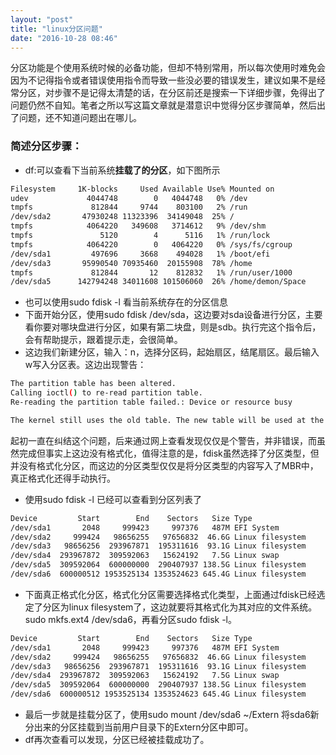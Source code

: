 ```yaml
---
layout: "post"
title: "linux分区问题"
date: "2016-10-28 08:46"
---
```



分区功能是个使用系统时候的必备功能，但却不特别常用，所以每次使用时难免会因为不记得指令或者错误使用指令而导致一些没必要的错误发生，建议如果不是经常分区，对步骤不是记得太清楚的话，在分区前还是搜索一下详细步骤，免得出了问题仍然不自知。笔者之所以写这篇文章就是潜意识中觉得分区步骤简单，然后出了问题，还不知道问题出在哪儿。


### 简述分区步骤：

- df:可以查看下当前系统**挂载了的分区**，如下图所示

```sh
Filesystem     1K-blocks     Used Available Use% Mounted on
udev             4044748        0   4044748   0% /dev
tmpfs             812844     9744    803100   2% /run
/dev/sda2       47930248 11323396  34149048  25% /
tmpfs            4064220   349608   3714612   9% /dev/shm
tmpfs               5120        4      5116   1% /run/lock
tmpfs            4064220        0   4064220   0% /sys/fs/cgroup
/dev/sda1         497696     3668    494028   1% /boot/efi
/dev/sda3       95990540 70935460  20155908  78% /home
tmpfs             812844       12    812832   1% /run/user/1000
/dev/sda5      142794248 34011608 101506060  26% /home/demon/Space
```

<!-- more -->


- 也可以使用sudo fdisk -l 看当前系统存在的分区信息
- 下面开始分区，使用sudo fdisk /dev/sda，这边要对sda设备进行分区，主要看你要对哪块盘进行分区，如果有第二块盘，则是sdb。执行完这个指令后，会有帮助提示，跟着提示走，会很简单。
- 这边我们新建分区，输入：n，选择分区码，起始扇区，结尾扇区。最后输入w写入分区表。这边出现警告：

```sh
The partition table has been altered.
Calling ioctl() to re-read partition table.
Re-reading the partition table failed.: Device or resource busy

The kernel still uses the old table. The new table will be used at the next reboot or after you run partprobe(8) or kpartx(8).
```

起初一直在纠结这个问题，后来通过网上查看发现仅仅是个警告，并非错误，而虽然完成但事实上这边没有格式化，值得注意的是，fdisk虽然选择了分区类型，但并没有格式化分区，而这边的分区类型仅仅是将分区类型的内容写入了MBR中，真正格式化还得手动执行。

- 使用sudo fdisk -l 已经可以查看到分区列表了

```sh
Device         Start        End    Sectors   Size Type
/dev/sda1       2048     999423     997376   487M EFI System
/dev/sda2     999424   98656255   97656832  46.6G Linux filesystem
/dev/sda3   98656256  293967871  195311616  93.1G Linux filesystem
/dev/sda4  293967872  309592063   15624192   7.5G Linux swap
/dev/sda5  309592064  600000000  290407937 138.5G Linux filesystem
/dev/sda6  600000512 1953525134 1353524623 645.4G Linux filesystem
```

- 下面真正格式化分区，格式化分区需要选择格式化类型，上面通过fdisk已经选定了分区为linux filesystem了，这边就要将其格式化为其对应的文件系统。sudo mkfs.ext4 /dev/sda6，再看分区sudo fdisk -l。

```sh
Device         Start        End    Sectors   Size Type
/dev/sda1       2048     999423     997376   487M EFI System
/dev/sda2     999424   98656255   97656832  46.6G Linux filesystem
/dev/sda3   98656256  293967871  195311616  93.1G Linux filesystem
/dev/sda4  293967872  309592063   15624192   7.5G Linux swap
/dev/sda5  309592064  600000000  290407937 138.5G Linux filesystem
/dev/sda6  600000512 1953525134 1353524623 645.4G Linux filesystem
```

- 最后一步就是挂载分区了，使用sudo mount /dev/sda6 ~/Extern 将sda6新分出来的分区挂载到当前用户目录下的Extern分区中即可。
- df再次查看可以发现，分区已经被挂载成功了。
